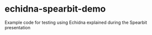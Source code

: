 # echidna-spearbit-demo
Example code for testing using Echidna explained during the Spearbit presentation

